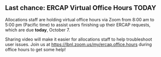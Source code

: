 ## Last chance: ERCAP Virtual Office Hours TODAY

Allocations staff are holding virtual office hours via Zoom from 8:00 am to 5:00
pm (Pacific time) to assist users finishing up their ERCAP requests, which
are due **today**, October 7.

Sharing video will make it easier for allocations staff to help troubleshoot 
user issues. Join us at <https://lbnl.zoom.us/my/ercap.office.hours> during
office hours to get some help!

